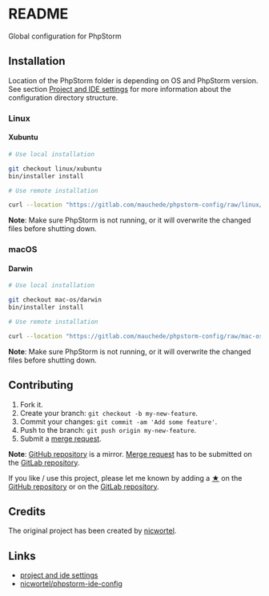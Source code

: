 # README

Global configuration for PhpStorm

## Installation

Location of the PhpStorm folder is depending on OS and PhpStorm version. See section [Project and IDE settings](https://www.jetbrains.com/help/phpstorm/project-and-ide-settings.html) for more information about the configuration directory structure.

### Linux

#### Xubuntu

```sh
# Use local installation

git checkout linux/xubuntu
bin/installer install

# Use remote installation

curl --location "https://gitlab.com/mauchede/phpstorm-config/raw/linux/xubuntu/bin/installer" | bash -s -- install
```

__Note__: Make sure PhpStorm is not running, or it will overwrite the changed files before shutting down.

### macOS

#### Darwin

```sh
# Use local installation

git checkout mac-os/darwin
bin/installer install

# Use remote installation

curl --location "https://gitlab.com/mauchede/phpstorm-config/raw/mac-os/darwin/bin/installer" | bash -s -- install
```

__Note__: Make sure PhpStorm is not running, or it will overwrite the changed files before shutting down.

## Contributing

1. Fork it.
2. Create your branch: `git checkout -b my-new-feature`.
3. Commit your changes: `git commit -am 'Add some feature'`.
4. Push to the branch: `git push origin my-new-feature`.
5. Submit a [merge request](https://docs.gitlab.com/ee/user/project/merge_requests/).

__Note__: [GitHub repository](https://github.com/mauchede/phpstorm-config) is a mirror. [Merge request](https://docs.gitlab.com/ee/user/project/merge_requests/) has to be submitted on the [GitLab repository](https://gitlab.com/mauchede/phpstorm-config).

If you like / use this project, please let me known by adding a [★](https://help.github.com/articles/about-stars/) on the [GitHub repository](https://github.com/mauchede/phpstorm-config) or on the [GitLab repository](https://gitlab.com/mauchede/phpstorm-config).

## Credits

The original project has been created by [nicwortel](https://github.com/nicwortel).

## Links

* [project and ide settings](https://www.jetbrains.com/phpstorm/help/project-and-ide-settings.html)
* [nicwortel/phpstorm-ide-config](https://github.com/nicwortel/phpstorm-ide-config)
